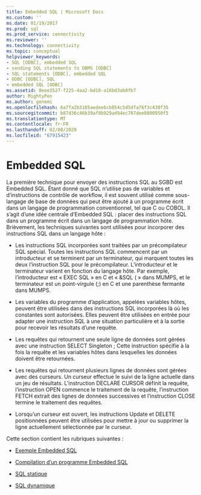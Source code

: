 ```yaml
---
title: Embedded SQL | Microsoft Docs
ms.custom: ''
ms.date: 01/19/2017
ms.prod: sql
ms.prod_service: connectivity
ms.reviewer: ''
ms.technology: connectivity
ms.topic: conceptual
helpviewer_keywords:
- SQL [ODBC], embedded SQL
- sending SQL statements to DBMS [ODBC]
- SQL statements [ODBC], embedded SQL
- ODBC [ODBC], SQL
- embedded SQL [ODBC]
ms.assetid: 8eee3527-f225-4aa2-bd18-a16bd3ab0fb7
author: MightyPen
ms.author: genemi
ms.openlocfilehash: 6a7fa2b3105aedee6cb054c5d5dfa76f3c430f35
ms.sourcegitcommit: b87d36c46b39af8b929ad94ec707dee8800950f5
ms.translationtype: MT
ms.contentlocale: fr-FR
ms.lasthandoff: 02/08/2020
ms.locfileid: "67915423"
---
```

# <a name="embedded-sql"></a>Embedded SQL
La première technique pour envoyer des instructions SQL au SGBD est Embedded SQL. Étant donné que SQL n’utilise pas de variables et d’instructions de contrôle de workflow, il est souvent utilisé comme sous-langage de base de données qui peut être ajouté à un programme écrit dans un langage de programmation conventionnel, tel que C ou COBOL. Il s’agit d’une idée centrale d’Embedded SQL : placer des instructions SQL dans un programme écrit dans un langage de programmation hôte. Brièvement, les techniques suivantes sont utilisées pour incorporer des instructions SQL dans un langage hôte :  
  
-   Les instructions SQL incorporées sont traitées par un précompilateur SQL spécial. Toutes les instructions SQL commencent par un introducteur et se terminent par un terminateur, qui marquent toutes les deux l’instruction SQL pour le précompilateur. L’introducteur et le terminateur varient en fonction du langage hôte. Par exemple, l’introducteur est « EXEC SQL » en C et « &SQL ( » dans MUMPS, et le terminateur est un point-virgule (;) en C et une parenthèse fermante dans MUMPS.  
  
-   Les variables du programme d’application, appelées variables hôtes, peuvent être utilisées dans des instructions SQL incorporées là où les constantes sont autorisées. Elles peuvent être utilisées en entrée pour adapter une instruction SQL à une situation particulière et à la sortie pour recevoir les résultats d’une requête.  
  
-   Les requêtes qui retournent une seule ligne de données sont gérées avec une instruction SELECT Singleton ; Cette instruction spécifie à la fois la requête et les variables hôtes dans lesquelles les données doivent être retournées.  
  
-   Les requêtes qui retournent plusieurs lignes de données sont gérées avec des curseurs. Un curseur effectue le suivi de la ligne actuelle dans un jeu de résultats. L’instruction DECLARE CURSOR définit la requête, l’instruction OPEN commence le traitement de la requête, l’instruction FETCH extrait des lignes de données successives et l’instruction CLOSE termine le traitement des requêtes.  
  
-   Lorsqu’un curseur est ouvert, les instructions Update et DELETE positionnées peuvent être utilisées pour mettre à jour ou supprimer la ligne actuellement sélectionnée par le curseur.  
  
 Cette section contient les rubriques suivantes :  
  
-   [Exemple Embedded SQL](../../odbc/reference/embedded-sql-example.md)  
  
-   [Compilation d’un programme Embedded SQL](../../odbc/reference/compiling-an-embedded-sql-program.md)  
  
-   [SQL statique](../../odbc/reference/static-sql.md)  
  
-   [SQL dynamique](../../odbc/reference/dynamic-sql.md)
